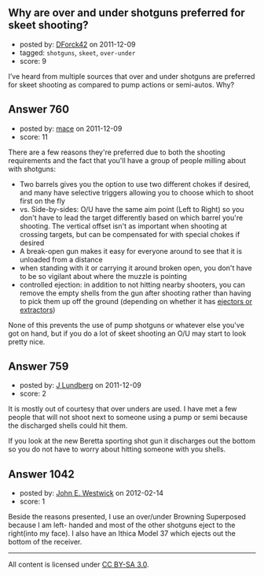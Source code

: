 ## Why are over and under shotguns preferred for skeet shooting?

- posted by: [DForck42](https://stackexchange.com/users/-1/124-dforck42) on 2011-12-09
- tagged: `shotguns`, `skeet`, `over-under`
- score: 9

I’ve heard from multiple sources that over and under shotguns are preferred for skeet shooting as compared to pump actions or semi-autos.  Why?


## Answer 760

- posted by: [mace](https://stackexchange.com/users/-1/163-mace) on 2011-12-09
- score: 11

There are a few reasons they're preferred due to both the shooting requirements and the fact that you'll have a group of people milling about with shotguns:

 - Two barrels gives you the option to use two different chokes if desired, and many have selective triggers allowing you to choose which to shoot first on the fly
 - vs. Side-by-sides: O/U have the same aim point (Left to Right) so you don't have to lead the target differently based on which barrel you're shooting. The vertical offset isn't as important when shooting at crossing targets, but can be compensated for with special chokes if desired
 - A break-open gun makes it easy for everyone around to see that it is unloaded from a distance
 - when standing with it or carrying it around broken open, you don't have to be so vigilant about where the muzzle is pointing
 - controlled ejection: in addition to not hitting nearby shooters, you can remove the empty shells from the gun after shooting rather than having to pick them up off the ground (depending on whether it has [ejectors or extractors](http://firearms.stackexchange.com/a/625/163))

None of this prevents the use of pump shotguns or whatever else you've got on hand, but if you do a lot of skeet shooting an O/U may start to look pretty nice.


## Answer 759

- posted by: [J Lundberg](https://stackexchange.com/users/-1/40-j-lundberg) on 2011-12-09
- score: 2

It is mostly out of courtesy that over unders are used.  I have met a few people that will not shoot next to someone using a pump or semi because the discharged shells could hit them.

If you look at the new Beretta sporting shot gun it discharges out the bottom so you do not have to worry about hitting someone with you shells.


## Answer 1042

- posted by: [John E. Westwick](https://stackexchange.com/users/-1/437-john-e-westwick) on 2012-02-14
- score: 1

Beside the reasons presented, I use an over/under Browning Superposed because I am left- handed and most of the other shotguns eject to the right(into my face). I also have an Ithica Model 37 which ejects out the bottom of the receiver.



---

All content is licensed under [CC BY-SA 3.0](https://creativecommons.org/licenses/by-sa/3.0/).
